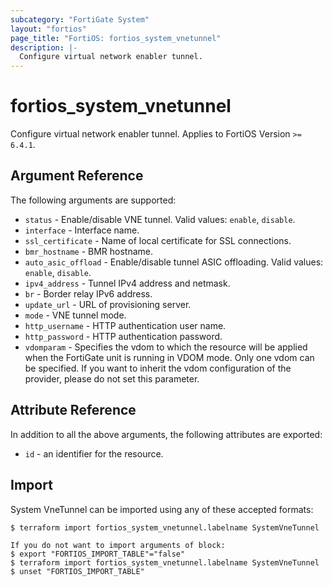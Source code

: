 ```yaml
---
subcategory: "FortiGate System"
layout: "fortios"
page_title: "FortiOS: fortios_system_vnetunnel"
description: |-
  Configure virtual network enabler tunnel.
---
```


# fortios_system_vnetunnel
Configure virtual network enabler tunnel. Applies to FortiOS Version `>= 6.4.1`.

## Argument Reference

The following arguments are supported:

* `status` - Enable/disable VNE tunnel. Valid values: `enable`, `disable`.
* `interface` - Interface name.
* `ssl_certificate` - Name of local certificate for SSL connections.
* `bmr_hostname` - BMR hostname.
* `auto_asic_offload` - Enable/disable tunnel ASIC offloading. Valid values: `enable`, `disable`.
* `ipv4_address` - Tunnel IPv4 address and netmask.
* `br` - Border relay IPv6 address.
* `update_url` - URL of provisioning server.
* `mode` - VNE tunnel mode.
* `http_username` - HTTP authentication user name.
* `http_password` - HTTP authentication password.
* `vdomparam` - Specifies the vdom to which the resource will be applied when the FortiGate unit is running in VDOM mode. Only one vdom can be specified. If you want to inherit the vdom configuration of the provider, please do not set this parameter.


## Attribute Reference

In addition to all the above arguments, the following attributes are exported:
* `id` - an identifier for the resource.

## Import

System VneTunnel can be imported using any of these accepted formats:
```
$ terraform import fortios_system_vnetunnel.labelname SystemVneTunnel

If you do not want to import arguments of block:
$ export "FORTIOS_IMPORT_TABLE"="false"
$ terraform import fortios_system_vnetunnel.labelname SystemVneTunnel
$ unset "FORTIOS_IMPORT_TABLE"
```
